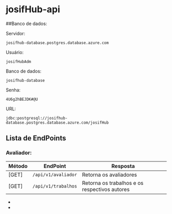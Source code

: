 # josifHub-api

##Banco de dados:

Servidor:

`josifhub-database.postgres.database.azure.com`

Usuário:

`josifHubAdm`

Banco de dados:

`josifhub-database`

Senha:

`4U6g2hBEJDK#@U`

URL:

`jdbc:postgresql://josifhub-database.postgres.database.azure.com/josifHub`

## Lista de EndPoints

### Avaliador:
| Método | EndPoint             | Resposta                                      |
|--------|----------------------|-----------------------------------------------|
| [GET]  | `/api/v1/avaliador`  | Retorna os avaliadores                        |
| [GET]  | `/api/v1/trabalhos`  | Retorna os trabalhos e os respectivos autores |

-  
- 

